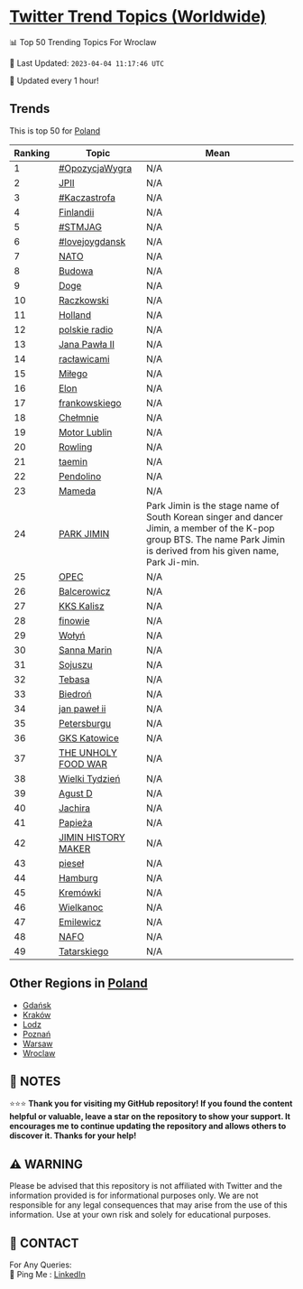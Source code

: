 [Twitter Trend Topics (Worldwide)](https://github.com/ErcinDedeoglu/Twitter-Trend-Topics)
==========


📊 Top 50 Trending Topics For Wroclaw

📆 Last Updated: `2023-04-04 11:17:46 UTC`

🔧 Updated every 1 hour!


## Trends

This is top 50 for [Poland](</Poland>)

| Ranking | Topic | Mean |
| ------- | ------------ | ------------ |
| 1 | [#OpozycjaWygra](http://twitter.com/search?q=%23OpozycjaWygra) | N/A |
| 2 | [JPII](http://twitter.com/search?q=JPII) | N/A |
| 3 | [#Kaczastrofa](http://twitter.com/search?q=%23Kaczastrofa) | N/A |
| 4 | [Finlandii](http://twitter.com/search?q=Finlandii) | N/A |
| 5 | [#STMJAG](http://twitter.com/search?q=%23STMJAG) | N/A |
| 6 | [#lovejoygdansk](http://twitter.com/search?q=%23lovejoygdansk) | N/A |
| 7 | [NATO](http://twitter.com/search?q=NATO) | N/A |
| 8 | [Budowa](http://twitter.com/search?q=Budowa) | N/A |
| 9 | [Doge](http://twitter.com/search?q=Doge) | N/A |
| 10 | [Raczkowski](http://twitter.com/search?q=Raczkowski) | N/A |
| 11 | [Holland](http://twitter.com/search?q=Holland) | N/A |
| 12 | [polskie radio](http://twitter.com/search?q=polskie+radio) | N/A |
| 13 | [Jana Pawła II](http://twitter.com/search?q=Jana+Paw%c5%82a+II) | N/A |
| 14 | [racławicami](http://twitter.com/search?q=rac%c5%82awicami) | N/A |
| 15 | [Miłego](http://twitter.com/search?q=Mi%c5%82ego) | N/A |
| 16 | [Elon](http://twitter.com/search?q=Elon) | N/A |
| 17 | [frankowskiego](http://twitter.com/search?q=frankowskiego) | N/A |
| 18 | [Chełmnie](http://twitter.com/search?q=Che%c5%82mnie) | N/A |
| 19 | [Motor Lublin](http://twitter.com/search?q=Motor+Lublin) | N/A |
| 20 | [Rowling](http://twitter.com/search?q=Rowling) | N/A |
| 21 | [taemin](http://twitter.com/search?q=taemin) | N/A |
| 22 | [Pendolino](http://twitter.com/search?q=Pendolino) | N/A |
| 23 | [Mameda](http://twitter.com/search?q=Mameda) | N/A |
| 24 | [PARK JIMIN](http://twitter.com/search?q=PARK+JIMIN) | Park Jimin is the stage name of South Korean singer and dancer Jimin, a member of the K-pop group BTS. The name Park Jimin is derived from his given name, Park Ji-min. |
| 25 | [OPEC](http://twitter.com/search?q=OPEC) | N/A |
| 26 | [Balcerowicz](http://twitter.com/search?q=Balcerowicz) | N/A |
| 27 | [KKS Kalisz](http://twitter.com/search?q=KKS+Kalisz) | N/A |
| 28 | [finowie](http://twitter.com/search?q=finowie) | N/A |
| 29 | [Wołyń](http://twitter.com/search?q=Wo%c5%82y%c5%84) | N/A |
| 30 | [Sanna Marin](http://twitter.com/search?q=Sanna+Marin) | N/A |
| 31 | [Sojuszu](http://twitter.com/search?q=Sojuszu) | N/A |
| 32 | [Tebasa](http://twitter.com/search?q=Tebasa) | N/A |
| 33 | [Biedroń](http://twitter.com/search?q=Biedro%c5%84) | N/A |
| 34 | [jan paweł ii](http://twitter.com/search?q=jan+pawe%c5%82+ii) | N/A |
| 35 | [Petersburgu](http://twitter.com/search?q=Petersburgu) | N/A |
| 36 | [GKS Katowice](http://twitter.com/search?q=GKS+Katowice) | N/A |
| 37 | [THE UNHOLY FOOD WAR](http://twitter.com/search?q=THE+UNHOLY+FOOD+WAR) | N/A |
| 38 | [Wielki Tydzień](http://twitter.com/search?q=Wielki+Tydzie%c5%84) | N/A |
| 39 | [Agust D](http://twitter.com/search?q=Agust+D) | N/A |
| 40 | [Jachira](http://twitter.com/search?q=Jachira) | N/A |
| 41 | [Papieża](http://twitter.com/search?q=Papie%c5%bca) | N/A |
| 42 | [JIMIN HISTORY MAKER](http://twitter.com/search?q=JIMIN+HISTORY+MAKER) | N/A |
| 43 | [pieseł](http://twitter.com/search?q=piese%c5%82) | N/A |
| 44 | [Hamburg](http://twitter.com/search?q=Hamburg) | N/A |
| 45 | [Kremówki](http://twitter.com/search?q=Krem%c3%b3wki) | N/A |
| 46 | [Wielkanoc](http://twitter.com/search?q=Wielkanoc) | N/A |
| 47 | [Emilewicz](http://twitter.com/search?q=Emilewicz) | N/A |
| 48 | [NAFO](http://twitter.com/search?q=NAFO) | N/A |
| 49 | [Tatarskiego](http://twitter.com/search?q=Tatarskiego) | N/A |



## Other Regions in [Poland](</Poland>)

* [Gdańsk](</Poland/Gdańsk.md>)
* [Kraków](</Poland/Kraków.md>)
* [Lodz](</Poland/Lodz.md>)
* [Poznań](</Poland/Poznań.md>)
* [Warsaw](</Poland/Warsaw.md>)
* [Wroclaw](</Poland/Wroclaw.md>)



## 📝 NOTES

⭐⭐⭐ **Thank you for visiting my GitHub repository! If you found the content helpful or valuable, leave a star on the repository to show your support. It encourages me to continue updating the repository and allows others to discover it. Thanks for your help!**


## ⚠️ WARNING

Please be advised that this repository is not affiliated with Twitter and the information provided is for informational purposes only. We are not responsible for any legal consequences that may arise from the use of this information. Use at your own risk and solely for educational purposes.


## 📨 CONTACT

 For Any Queries:  
            🏓 Ping Me : [LinkedIn](https://www.linkedin.com/in/ercindedeoglu/)
